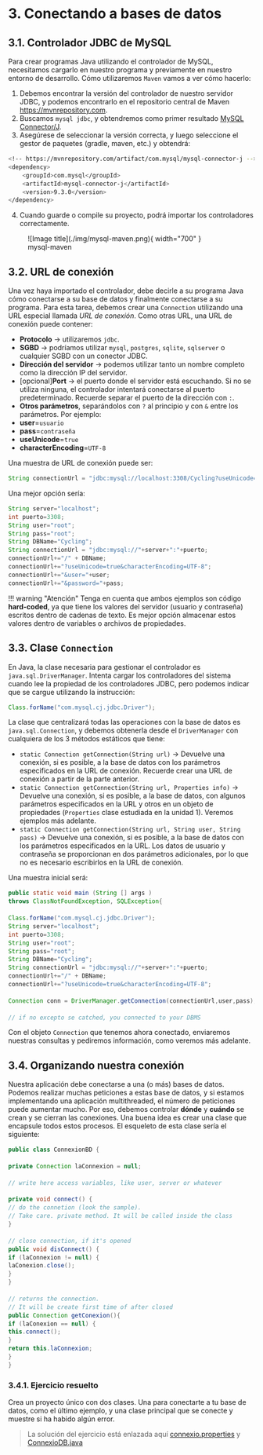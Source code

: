 # 3. Conectando a bases de datos
## 3.1. Controlador JDBC de MySQL

Para crear programas Java utilizando el controlador de MySQL, necesitamos cargarlo en nuestro programa y previamente en nuestro entorno de desarrollo. Cómo utilizaremos `Maven` vamos a ver cómo hacerlo:

1. Debemos encontrar la versión del controlador de nuestro servidor JDBC, y podemos encontrarlo en el repositorio central de Maven <https://mvnrepository.com>.
2. Buscamos `mysql jdbc`, y obtendremos como primer resultado [MySQL Connector/J](https://mvnrepository.com/artifact/com.mysql/mysql-connector-j/9.3.0).
3. Asegúrese de seleccionar la versión correcta, y luego seleccione el gestor de paquetes (gradle, maven, etc.) y obtendrá:

```bash
<!-- https://mvnrepository.com/artifact/com.mysql/mysql-connector-j -->
<dependency>
    <groupId>com.mysql</groupId>
    <artifactId>mysql-connector-j</artifactId>
    <version>9.3.0</version>
</dependency>
```

4. Cuando guarde o compile su proyecto, podrá importar los controladores correctamente.

<figure markdown="span">
  ![Image title](./img/mysql-maven.png){ width="700" }
  <figcaption>mysql-maven</figcaption>
</figure>


## 3.2. URL de conexión

Una vez haya importado el controlador, debe decirle a su programa Java cómo conectarse a su base de datos y finalmente conectarse a su programa. Para esta tarea, debemos crear una `Connection` utilizando una URL especial llamada _URL de conexión_. Como otras URL, una URL de conexión puede contener:

- **Protocolo** $\rightarrow$ utilizaremos `jdbc`.
- **SGBD** $\rightarrow$ podríamos utilizar `mysql`, `postgres`, `sqlite`, `sqlserver` o cualquier SGBD con un conector JDBC.
- **Dirección del servidor** $\rightarrow$ podemos utilizar tanto un nombre completo como la dirección IP del servidor.
- [opcional]**Port** $\rightarrow$ el puerto donde el servidor está escuchando. Si no se utiliza ninguna, el controlador intentará conectarse al puerto predeterminado. Recuerde separar el puerto de la dirección con `:`.
- **Otros parámetros**, separándolos con `?` al principio y con `&` entre los parámetros. Por ejemplo: 
- **user**=`usuario` 
- **pass**=`contraseña` 
- **useUnicode**=`true` 
- **characterEncoding**=`UTF-8`

Una muestra de URL de conexión puede ser:

```java
String connectionUrl = "jdbc:mysql://localhost:3308/Cycling?useUnicode=true&characterEncoding=UTF-8&user=root&password=root";
```

Una mejor opción sería:

```java
String server="localhost";
int puerto=3308;
String user="root";
String pass="root";
String DBName="Cycling";
String connectionUrl = "jdbc:mysql://"+server+":"+puerto;
connectionUrl+="/" + DBName;
connectionUrl+="?useUnicode=true&characterEncoding=UTF-8";
connectionUrl+="&user="+user;
connectionUrl+="&password="+pass;
```

!!! warning "Atención" 
Tenga en cuenta que ambos ejemplos son código **hard-coded**, ya que tiene los valores del servidor (usuario y contraseña) escritos dentro de cadenas de texto. Es mejor opción almacenar estos valores dentro de variables o archivos de propiedades.

## 3.3. Clase `Connection`

En Java, la clase necesaria para gestionar el controlador es `java.sql.DriverManager`. Intenta cargar los controladores del sistema cuando lee la propiedad de los controladores JDBC, pero podemos indicar que se cargue utilizando la instrucción:

```java
Class.forName("com.mysql.cj.jdbc.Driver");
```

La clase que centralizará todas las operaciones con la base de datos es `java.sql.Connection`, y debemos obtenerla desde el `DriverManager` con cualquiera de los 3 métodos estáticos que tiene:

- `static Connection getConnection(String url)` $\rightarrow$ Devuelve una conexión, si es posible, a la base de datos con los parámetros especificados en la URL de conexión. Recuerde crear una URL de conexión a partir de la parte anterior.
- `static Connection getConnection(String url, Properties info)` $\rightarrow$ Devuelve una conexión, si es posible, a la base de datos, con algunos parámetros especificados en la URL y otros en un objeto de propiedades (`Properties` clase estudiada en la unidad 1). Veremos ejemplos más adelante.
- `static Connection getConnection(String url, String user, String pass)` $\rightarrow$ Devuelve una conexión, si es posible, a la base de datos con los parámetros especificados en la URL. Los datos de usuario y contraseña se proporcionan en dos parámetros adicionales, por lo que no es necesario escribirlos en la URL de conexión.

Una muestra inicial será:

```java
public static void main (String [] args ) 
throws ClassNotFoundException, SQLException{ 

Class.forName("com.mysql.cj.jdbc.Driver"); 
String server="localhost"; 
int puerto=3308; 
String user="root"; 
String pass="root"; 
String DBName="Cycling"; 
String connectionUrl = "jdbc:mysql://"+server+":"+puerto; 
connectionUrl+="/" + DBName; 
connectionUrl+="?useUnicode=true&characterEncoding=UTF-8"; 

Connection conn = DriverManager.getConnection(connectionUrl,user,pass); 

// if no excepto se catched, you connected to your DBMS
```

Con el objeto `Connection` que tenemos ahora conectado, enviaremos nuestras consultas y pediremos información, como veremos más adelante.

## 3.4. Organizando nuestra conexión

Nuestra aplicación debe conectarse a una (o más) bases de datos. Podemos realizar muchas peticiones a estas base de datos, y si estamos implementando una aplicación multithreaded, el número de peticiones puede aumentar mucho. Por eso, debemos controlar **dónde** y **cuándo** se crean y se cierran las conexiones. Una buena idea es crear una clase que encapsule todos estos procesos. El esqueleto de esta clase sería el siguiente:


```java
public class ConnexionBD { 

private Connection laConnexion = null; 

// write here access variables, like user, server or whatever 

private void connect() { 
// do the connetion (look the sample). 
// Take care. private method. It will be called inside the class 
} 

// close connection, if it's opened 
public void disConnect() { 
if (laConnexion != null) { 
laConexion.close(); 
} 
} 

// returns the connection. 
// It will be create first time of after closed 
public Connection getConexion(){ 
if (laConexion == null) { 
this.connect(); 
} 
return this.laConnexion; 
}
}
```
### 3.4.1. Ejercicio resuelto

Crea un proyecto único con dos clases. Una para conectarte a tu base de datos, como el último ejemplo, y una clase principal que se conecte y muestre si ha habido algún error.


> La solución del ejercicio está enlazada aquí [connexio.properties](./connexion.properties) y [ConnexioDB.java](./ConnexionDB.java)